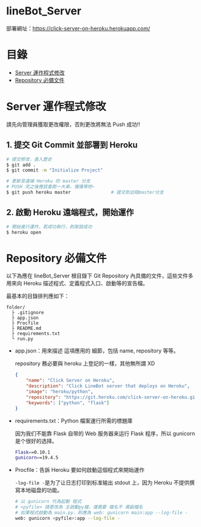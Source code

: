 # lineBot_Server

部署網址：https://click-server-on-heroku.herokuapp.com/

# 目錄

-   [Server 運作程式修改](#overview)
-   [Repository 必備文件](#prerequisite)

<h1 id="overview">Server 運作程式修改</h1>

請先向管理員獲取更改權限，否則更改將無法 Push 成功!!

## 1. 提交 Git Commit 並部署到 Heroku

```bash
# 提交修改，進入歷史
$ git add .
$ git commit -m "Initialize Project"

# 更新至遠端 Heroku 的 master 分支
# PUSH 完之後應該會跑一大串，慢慢等吧~
$ git push heroku master               # 提交到远程master分支
```

## 2. 啟動 Heroku 遠端程式，開始運作

```bash
# 開始進行運作，若成功執行，則架設成功
$ heroku open
```

#

<h1 id="prerequisite">Repository 必備文件</h1>

以下為應在 lineBot_Server 根目錄下 Git Repository 內具備的文件，這些文件多用來向 Heroku 描述程式、定義程式入口、啟動等的宣告檔。

最基本的目錄排列應如下：

```
folder/
  ├ .gitignore
  ├ app.json
  ├ Procfile
  ├ README.md
  ├ requirements.txt
  └ run.py
```

-   app.json：用來描述 這項應用的 細節，包括 name, repository 等等。

    repository 務必要與 heroku 上登記的一樣，其他無所謂 XD

    ```json
    {
        "name": "Click Server on Heroku",
        "description": "Click LineBot server that deploys on Heroku",
        "image": "heroku/python",
        "repository": "https://git.heroku.com/click-server-on-heroku.git",
        "keywords": ["python", "flask"]
    }
    ```

-   requirements.txt：Python 檔案運行所需的標題庫

    因为我们不能靠 Flask 自带的 Web 服务器来运行 Flask 程序，所以 gunicorn 是个很好的选择。

    ```bash
    Flask==0.10.1
    gunicorn==19.4.5
    ```

-   Procfile：告訴 Heroku 要如何啟動這個程式來開始運作

    `-log-file -`是为了让日志打印到标准输出 stdout 上，因为 Heroku 不提供撰寫本地磁盘的功能。

    ```bash
    # 以 gunicorn 代為起動 程式
    # <pyfile> 請更改為 主啟動py檔，僅需要 檔名不 需副檔名
    # 如果程式啟動為 main.py，則應為 web: gunicorn main:app --log-file -
    web: gunicorn <pyfile>:app --log-file -
    ```
